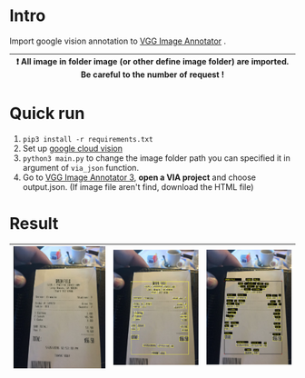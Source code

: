 # Intro

Import google vision annotation to [VGG Image Annotator](https://www.robots.ox.ac.uk/~vgg/software/via/)
.

| :exclamation:   All image in folder image (or other define image folder) are imported. Be careful to the number of request !   |
|-----------------------------------------|

# Quick run

1. `pip3 install -r requirements.txt`
2. Set up [google cloud vision](https://cloud.google.com/vision/docs/quickstart-client-libraries)
3. `python3 main.py` to change the image folder path you can specified it in argument of `via_json` function.
4. Go to [VGG Image Annotator 3](https://www.robots.ox.ac.uk/~vgg/software/via/app/via_image_annotator.html), **open a
   VIA project** and choose output.json. (If image file aren't find, download the HTML file)

# Result


| ![via0](./doc/via0.png)   |      ![via](./doc/via.png)      |  ![via2](./doc/via2.png) |
|----------|:-------------:|------:|
